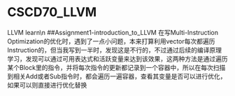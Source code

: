 # CSCD70_LLVM
LLVM learn\n
##Assignment1-introduction_to_LLVM
在写Multi-Instruction Optimization的优化时，遇到了一点小问题，本来打算利用vector每次都遍历Instruction的，但当我写到一半时，发现这是不行的，不过通过后续的编译原理学习，发现可以通过可用表达式和活跃变量来达到该效果，这两种方法是通过遍历某个Block里的指令，并将每次指令的更新都记录到一个容器中，所以在每次扫描到相关Add或者Sub指令时，都会遍历一遍容器，查看其变量是否可以进行优化，如果可以则直接进行优化替换

